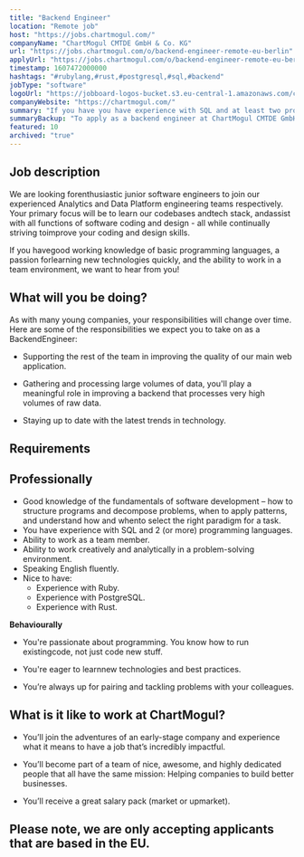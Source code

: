 ```yaml
---
title: "Backend Engineer"
location: "Remote job"
host: "https://jobs.chartmogul.com/"
companyName: "ChartMogul CMTDE GmbH & Co. KG"
url: "https://jobs.chartmogul.com/o/backend-engineer-remote-eu-berlin"
applyUrl: "https://jobs.chartmogul.com/o/backend-engineer-remote-eu-berlin/c/new"
timestamp: 1607472000000
hashtags: "#rubylang,#rust,#postgresql,#sql,#backend"
jobType: "software"
logoUrl: "https://jobboard-logos-bucket.s3.eu-central-1.amazonaws.com/chartmogul-cmtde-gmbh-co-kg"
companyWebsite: "https://chartmogul.com/"
summary: "If you have you have experience with SQL and at least two programming languages, preferably Rust and Ruby, ChartMogul CMTDE GmbH & Co. KG is looking for someone with your skillset."
summaryBackup: "To apply as a backend engineer at ChartMogul CMTDE GmbH & Co. KG, you preferably need to have some knowledge of: #rubylang, #ui/ux, #analysis."
featured: 10
archived: "true"
---
```


## Job description

We are looking forenthusiastic junior software engineers to join our experienced Analytics and Data Platform engineering teams respectively. Your primary focus will be to learn our codebases andtech stack, andassist with all functions of software coding and design - all while continually striving toimprove your coding and design skills.

If you havegood working knowledge of basic programming languages, a passion forlearning new technologies quickly, and the ability to work in a team environment, we want to hear from you!

## What will you be doing?

As with many young companies, your responsibilities will change over time. Here are some of the responsibilities we expect you to take on as a BackendEngineer:

*   Supporting the rest of the team in improving the quality of our main web application.
    
*   Gathering and processing large volumes of data, you'll play a meaningful role in improving a backend that processes very high volumes of raw data.
    
*   Staying up to date with the latest trends in technology.
    

## Requirements

## Professionally

*   Good knowledge of the fundamentals of software development – how to structure programs and decompose problems, when to apply patterns, and understand how and whento select the right paradigm for a task.
*   You have experience with SQL and 2 (or more) programming languages.
*   Ability to work as a team member.
*   Ability to work creatively and analytically in a problem-solving environment.
*   Speaking English fluently.
*   Nice to have:
    *   Experience with Ruby.
    *   Experience with PostgreSQL.
    *   Experience with Rust.

**Behaviourally**

*   You're passionate about programming. You know how to run existingcode, not just code new stuff.
    
*   You're eager to learnnew technologies and best practices.
    
*   You’re always up for pairing and tackling problems with your colleagues.
    

## What is it like to work at ChartMogul?

*   You’ll join the adventures of an early-stage company and experience what it means to have a job that’s incredibly impactful.
*   You’ll become part of a team of nice, awesome, and highly dedicated people that all have the same mission: Helping companies to build better businesses.
    
*   You’ll receive a great salary pack (market or upmarket).
    

## Please note, we are only accepting applicants that are based in the EU.
